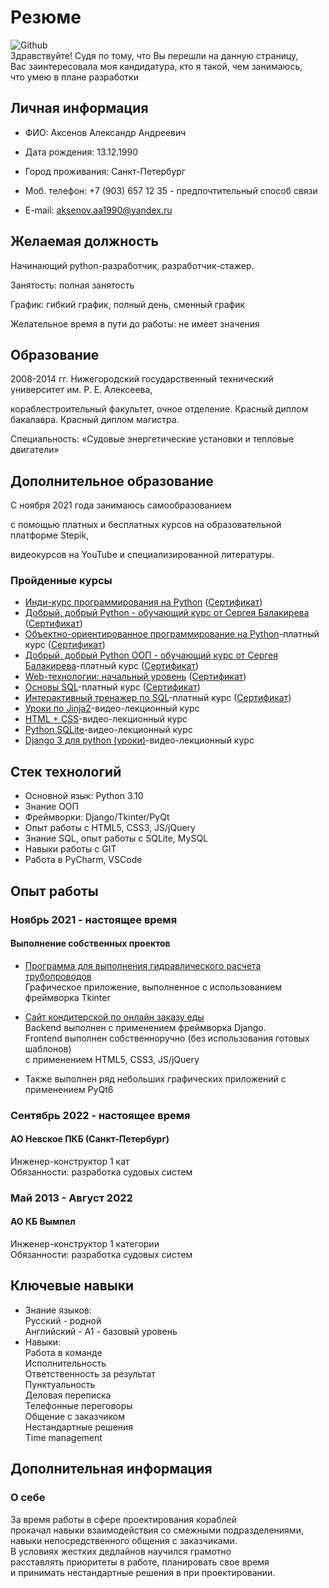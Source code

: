 # Резюме
![Github](https://avatars.githubusercontent.com/u/117564017?v=4)<br>
Здравствуйте! Судя по тому, что Вы перешли на данную страницу,<br>
Вас заинтересовала моя кандидатура, кто я такой, чем занимаюсь,<br>
что умею в плане разработки<br>
## Личная информация<br>
+ ФИО: Аксенов Александр Андреевич<br>

+ Дата рождения: 13.12.1990<br>

+ Город проживания: Санкт-Петербург<br>

+ Моб. телефон: +7 (903) 657 12 35 - предпочтительный способ связи<br>

+ E-mail: aksenov.aa1990@yandex.ru<br>

## Желаемая должность<br>
Начинающий python-разработчик, разработчик-стажер.<br>

Занятость: полная занятость<br>

График: гибкий график, полный день, сменный график<br>

Желательное время в пути до работы: не имеет значения<br>

## Образование<br>
2008-2014 гг. Нижегородский государственный технический университет им. Р. Е. Алексеева,<br>
  
кораблестроительный факультет, очное отделение. Красный диплом бакалавра. Красный диплом магистра.<br>
  
Специальность: «Судовые энергетические установки и тепловые двигатели»<br>

## Дополнительное образование<br>

С ноября 2021 года занимаюсь самообразованием<br>

c помощью платных и бесплатных курсов на образовательной платформе Stepik,<br>

видеокурсов на YouTube и специализированной литературы.<br>
### Пройденные курсы<br>
+ [Инди-курс программирования на Python](https://stepik.org/63085) ([Сертификат](
https://stepik.org/cert/1497128))
+ [Добрый, добрый Python - обучающий курс от Сергея Балакирева](https://stepik.org/course/100707/promo) ([Сертификат](
https://stepik.org/cert/1863062))
+ [Объектно-ориентированное программирование на Python](https://stepik.org/course/114354/promo)-платный курс ([Сертификат](
https://stepik.org/cert/1552148))
+ [Добрый, добрый Python ООП - обучающий курс от Сергея Балакирева](https://stepik.org/course/116336/promo)-платный курс ([Сертификат](
https://stepik.org/cert/1668976))
+ [Web-технологии: начальный уровень](https://stepik.org/course/82108/promo) ([Сертификат](
https://stepik.org/cert/1725981))
+ [Основы SQL](https://stepik.org/course/51562/promo)-платный курс ([Сертификат](
https://stepik.org/cert/1925072))
+ [Интерактивный тренажер по SQL](https://stepik.org/course/63054/promo)-платный курс ([Сертификат](
https://stepik.org/cert/1814006))
+ [Уроки по Jinja2](https://www.youtube.com/playlist?list=PLA0M1Bcd0w8wfmtElObQrBbZjY6XeA06U)-видео-лекционный курс
+ [HTML + CSS](https://www.youtube.com/playlist?list=PLA0M1Bcd0w8wRiyGX_9y-fUiBPi1vqaTb)-видео-лекционный курс
+ [Python SQLite](https://www.youtube.com/playlist?list=PLA0M1Bcd0w8x4Inr5oYttMK6J47vxgv6J)-видео-лекционный курс
+ [Django 3 для python (уроки)](https://www.youtube.com/playlist?list=PLA0M1Bcd0w8xO_39zZll2u1lz_Q-Mwn1F)-видео-лекционный курс

## Стек технологий
+ Основной язык: Python 3.10<br>
+ Знание ООП<br>
+ Фреймворки: Django/Tkinter/PyQt<br>
+ Опыт работы с HTML5, CSS3, JS/jQuery<br>
+ Знание SQL, опыт работы с SQLite, MySQL<br>
+ Навыки работы с GIT<br>
+ Работа в PyCharm, VSCode<br>

## Опыт работы<br>

### Ноябрь 2021 - настоящее время<br>
#### Выполнение собственных проектов<br>
+ [Программа для выполнения гидравлического расчета трубопроводов](https://github.com/AksenovAlex/Hydraulic-calculation)<br>
Графическое приложение, выполненное с использованием<br>
фреймворка Tkinter<br>

+ [Сайт кондитерской по онлайн заказу еды](https://github.com/AksenovAlex/BakerySite)<br>
Backend выполнен с применением фреймворка Django.<br>
Frontend выполнен собственноручно (без использования готовых шаблонов)<br>
с применением HTML5, CSS3, JS/jQuery<br>

+ Также выполнен ряд небольших графических приложений с применением PyQt6

### Сентябрь 2022 - настоящее время<br>
#### АО Невское ПКБ (Санкт-Петербург)<br>
Инженер-конструктор 1 кат<br>
Обязанности: разработка судовых систем<br>

### Май 2013 - Август 2022<br>
#### АО КБ Вымпел<br>
Инженер-конструктор 1 категории<br>
Обязанности: разработка судовых систем<br>

## Ключевые навыки
+ Знание языков:<br> 
Русский - родной<br>
Английский - А1 - базовый уровень<br>
+ Навыки:<br>
Работа в команде<br>
Исполнительность<br>
Ответственность за результат<br>
Пунктуальность<br>
Деловая переписка<br>
Телефонные переговоры<br>
Общение с заказчиком<br>
Нестандартные решения<br>
Time management<br>

## Дополнительная информация
### О себе
За время работы в сфере проектирования кораблей<br>
прокачал навыки взаимодействия со смежными подразделениями,<br>
навыки непосредственного общения с заказчиками.<br>
В условиях жестких дедлайнов научился грамотно<br>
расставлять приоритеты в работе, планировать свое время<br>
и принимать нестандартные решения в при проектировании.<br>
